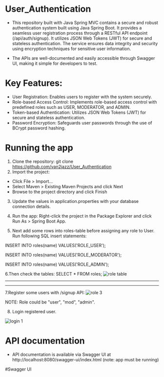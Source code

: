 # User_Authentication
+ This repository built with Java Spring MVC contains a secure and robust authentication system built using Java Spring Boot. It provides a seamless user registration process through a RESTful API endpoint (/api/auth/signup). It utilizes JSON Web Tokens (JWT) for secure and stateless authentication.  The service ensures data integrity and security using encryption techniques for sensitive user information.

+ The APIs are well-documented and easily accessible through Swagger UI, making it simple for developers to test.

# Key Features:
+   User Registration: Enables users to register with the system securely.
+   Role-based Access Control: Implements role-based access control with predefined roles such as USER, MODERATOR, and ADMIN.
+   Token-based Authentication: Utilizes JSON Web Tokens (JWT) for secure and stateless authentication.
+  Password Encryption: Safeguards user passwords through the use of BCrypt password hashing.



#  Running the app
1. Clone the repository: git clone https://github.com/van2jazz/User_Authentication 
2. Import the project:


+ Click File > Import...
+ Select Maven > Existing Maven Projects and click Next
+ Browse to the project directory and click Finish

3. Update the values in application.properties with your database connection details.
4. Run the app: Right-click the project in the Package Explorer and click Run As > Spring Boot App.

5. Next add some rows into roles-table before assigning any role to User.
  Run following SQL insert statements:

  INSERT INTO roles(name) VALUES('ROLE_USER');
  
  INSERT INTO roles(name) VALUES('ROLE_MODERATOR');
  
  INSERT INTO roles(name) VALUES('ROLE_ADMIN');

6.Then check the tables:
  SELECT * FROM roles;
![role table](https://github.com/van2jazz/User_Authentication/assets/53022905/e25d7a8b-807c-432c-8717-3919f4388533)


****
****

7.Register some users with /signup API:
![role 3](https://github.com/van2jazz/User_Authentication/assets/53022905/cb4c9214-9c88-4f06-a0f4-5ebfdaa54426)

NOTE: Role could be "user", "mod", "admin".




8. Login registered user.


![login 1](https://github.com/van2jazz/User_Authentication/assets/53022905/98bdbbb1-3989-432b-8796-9c1dc050a97a)






# API documentation
+ API documentation is available via Swagger UI at http://localhost:8080/swagger-ui/index.html (note: app must be running)

#Swagger UI

